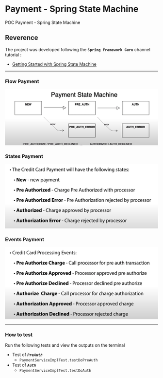 # Payment - Spring State Machine 
POC Payment - Spring State Machine
## Reverence
The project was developed following the **`Spring Framework Guru`** channel tutorial : 
* [Getting Started with Spring State Machine](https://www.youtube.com/watch?v=A-dVgRV5-Bw)

_____
### Flow Payment
![flow payment](./flow-payment.png)

### States Payment
![flow states](./flow-states.png)

### Events Payment
![flow events](./flow-events.png)

-----
### How to test
Run the following tests and view the outputs on the terminal

* Test of **_`PreAuth`_**
    * `PaymentServiceImplTest.testDoPreAuth`
* Test of **_`Auth`_**
  * `PaymentServiceImplTest.testDoAuth`
